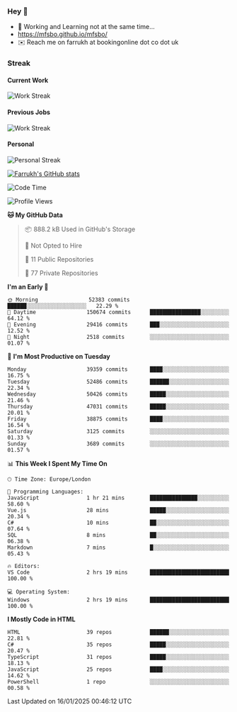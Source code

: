 ### Hey 👋

- 🏃 Working and Learning not at the same time...
- https://mfsbo.github.io/mfsbo/
- ✉️ Reach me on farrukh at bookingonline dot co dot uk

### Streak
#### Current Work
![Work Streak](https://streak-stats.demolab.com/?user=mfsbo)
#### Previous Jobs
![Work Streak](https://streak-stats.demolab.com/?user=farrukhcw)
#### Personal
![Personal Streak](https://streak-stats.demolab.com/?user=farrukhsubhani)

[![Farrukh's GitHub stats](https://github-readme-stats.vercel.app/api?username=mfsbo&hide=stars&count_private=true)](https://github.com/mfsbo/)

<!--START_SECTION:waka-->
![Code Time](http://img.shields.io/badge/Code%20Time-904%20hrs%2024%20mins-blue)

![Profile Views](http://img.shields.io/badge/Profile%20Views-0-blue)

**🐱 My GitHub Data** 

> 📦 888.2 kB Used in GitHub's Storage 
 > 
> 🚫 Not Opted to Hire
 > 
> 📜 11 Public Repositories 
 > 
> 🔑 77 Private Repositories 
 > 
**I'm an Early 🐤** 

```text
🌞 Morning                52383 commits       ██████░░░░░░░░░░░░░░░░░░░   22.29 % 
🌆 Daytime                150674 commits      ████████████████░░░░░░░░░   64.12 % 
🌃 Evening                29416 commits       ███░░░░░░░░░░░░░░░░░░░░░░   12.52 % 
🌙 Night                  2518 commits        ░░░░░░░░░░░░░░░░░░░░░░░░░   01.07 % 
```
📅 **I'm Most Productive on Tuesday** 

```text
Monday                   39359 commits       ████░░░░░░░░░░░░░░░░░░░░░   16.75 % 
Tuesday                  52486 commits       ██████░░░░░░░░░░░░░░░░░░░   22.34 % 
Wednesday                50426 commits       █████░░░░░░░░░░░░░░░░░░░░   21.46 % 
Thursday                 47031 commits       █████░░░░░░░░░░░░░░░░░░░░   20.01 % 
Friday                   38875 commits       ████░░░░░░░░░░░░░░░░░░░░░   16.54 % 
Saturday                 3125 commits        ░░░░░░░░░░░░░░░░░░░░░░░░░   01.33 % 
Sunday                   3689 commits        ░░░░░░░░░░░░░░░░░░░░░░░░░   01.57 % 
```


📊 **This Week I Spent My Time On** 

```text
🕑︎ Time Zone: Europe/London

💬 Programming Languages: 
JavaScript               1 hr 21 mins        ███████████████░░░░░░░░░░   58.60 % 
Vue.js                   28 mins             █████░░░░░░░░░░░░░░░░░░░░   20.34 % 
C#                       10 mins             ██░░░░░░░░░░░░░░░░░░░░░░░   07.64 % 
SQL                      8 mins              ██░░░░░░░░░░░░░░░░░░░░░░░   06.38 % 
Markdown                 7 mins              █░░░░░░░░░░░░░░░░░░░░░░░░   05.43 % 

🔥 Editors: 
VS Code                  2 hrs 19 mins       █████████████████████████   100.00 % 

💻 Operating System: 
Windows                  2 hrs 19 mins       █████████████████████████   100.00 % 
```

**I Mostly Code in HTML** 

```text
HTML                     39 repos            ██████░░░░░░░░░░░░░░░░░░░   22.81 % 
C#                       35 repos            █████░░░░░░░░░░░░░░░░░░░░   20.47 % 
TypeScript               31 repos            █████░░░░░░░░░░░░░░░░░░░░   18.13 % 
JavaScript               25 repos            ████░░░░░░░░░░░░░░░░░░░░░   14.62 % 
PowerShell               1 repo              ░░░░░░░░░░░░░░░░░░░░░░░░░   00.58 % 
```




 Last Updated on 16/01/2025 00:46:12 UTC
<!--END_SECTION:waka-->
<!--
**mfsbo/mfsbo** is a ✨ _special_ ✨ repository because its `README.md` (this file) appears on your GitHub profile.

Here are some ideas to get you started:

- 🔭 I’m currently working on ...
- 🌱 I’m currently learning ...
- 👯 I’m looking to collaborate on ...
- 🤔 I’m looking for help with ...
- 💬 Ask me about ...
- 📫 How to reach me: ...
- 😄 Pronouns: ...
- ⚡ Fun fact: ...
-->

